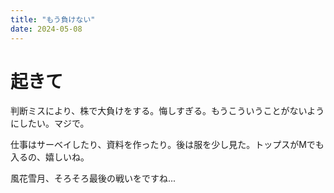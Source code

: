 ```yaml
---
title: "もう負けない"
date: 2024-05-08
---
```


# 起きて

判断ミスにより、株で大負けをする。悔しすぎる。もうこういうことがないようにしたい。マジで。

仕事はサーベイしたり、資料を作ったり。後は服を少し見た。トップスがMでも入るの、嬉しいね。

風花雪月、そろそろ最後の戦いをですね...
